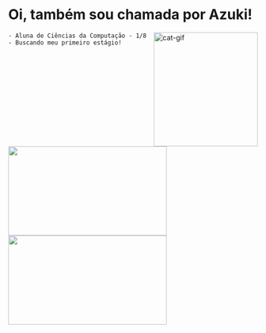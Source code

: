 # Oi, também sou chamada por Azuki!

<div style="display: inline_block">
  <img align="right" alt="cat-gif" height="230" width="210" src="https://i.pinimg.com/originals/03/a8/ff/03a8ff66062fd6b388e809553c633980.gif">
</div>

```
- Aluna de Ciências da Computação - 1/8
- Buscando meu primeiro estágio!
```

<div style="display: inline_block">
  <img align="left" height="180" width="320" src="https://github-readme-stats.vercel.app/api?username=larissa-uchida&theme=dracula&show_icons=true">
  <img height="180" width="320" src="https://github-readme-stats.vercel.app/api/top-langs/?username=larissa-uchida&layout=compact&theme=dracula"/>
</div>






